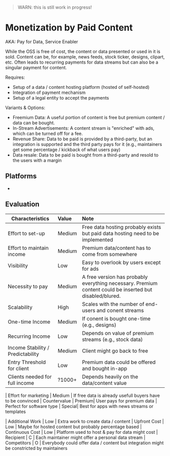 > WARN: this is still work in progress!

# Monetization by Paid Content
AKA: Pay for Data, Service Enabler

While the OSS is free of cost, the content or data presented or used in it is sold. Content can be, for example, news feeds, stock ticker, designs, clipart, etc. Often leads to recurring payments for data streams but can also be a singular payment for content.

Requires:
* Setup of a data / content hosting platform (hosted of self-hosted)
* Integration of payment mechanism
* Setup of a legal entity to accept the payments

Variants & Options:
* Freemium Data: A useful portion of content is free but premium content / data can be bought.
* In-Stream Advertisements: A content stream is "enriched" with ads, which can be turned off for a fee.
* Revenue Share: Data to be paid is provided by a third-party, but an integration is supported and the third party pays for it (e.g., maintainers get some percentage / kickback of what users pay)
* Data resale: Data to be paid is bought from a third-party and resold to the users with a margin

## Platforms
* 

## Evaluation

| Characteristics                   | Value  | Note |
| --------------------------------- |:------ |:---- |
| Effort to set-up                  | Medium | Free data hosting probably exists but paid data hosting need to be implemented
| Effort to maintain income         | Medium | Premium data/content has to come from somewhere
| Visibility                        | Low    | Easy to overlook by users except for ads
| Necessity to pay                  | Medium | A free version has probably everything necessary. Premium content could be inserted but disabled/blured.
| Scalability                       | High   | Scales with the number of end-users and conent streams
| One-time Income                   | Medium | If conent is bought one-time (e.g., designs)
| Recurring Income                  | Low    | Depends on value of premium streams (e.g., stock data)
| Income Stability / Predictability | Medium | Client might go back to free
| Entry Threshold for client        | Low    | Premium data could be offered and bought in-app 
| Clients needed for full income    | ?1000+ | Depends heavily on the data/content value

| Effort for marketing              | Medium | If free data is already usefull buyers have to be convinced
| Countervalue                      | Premium| User pays for premium data
| Perfect for software type         | Special| Best for apps with news streams or templates

| Additional Work                   | Low    | Extra work to create data / content
| Upfront Cost                      | Low    | Maybe for hosted content but probably percentage based
| Continuous Cost                   | Low    | Platform used to host & pay for data might cost 
| Recipient                         | C      | Each maintainer might offer a personal data stream
| Competitors                       | O      | Everybody could offer data / content but integration might be constricted by maintainers
